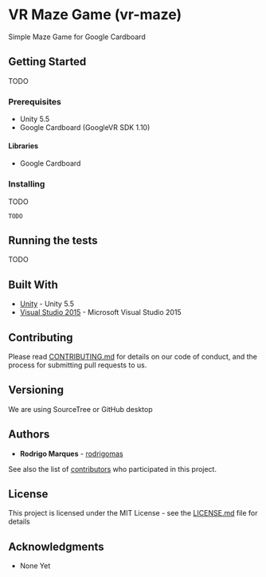 # VR Maze Game (vr-maze)

Simple Maze Game for Google Cardboard

## Getting Started

TODO

### Prerequisites

- Unity 5.5
- Google Cardboard (GoogleVR SDK 1.10)

#### Libraries

- Google Cardboard 

### Installing

TODO

```
TODO
```

## Running the tests

TODO

## Built With

* [Unity](https://www.unity.com/) - Unity 5.5
* [Visual Studio 2015](http://www.visualstudio.com/) - Microsoft Visual Studio 2015

## Contributing

Please read [CONTRIBUTING.md](CONTRIBUTING.md) for details on our code of conduct, and the process for submitting pull requests to us.

## Versioning
We are using SourceTree or GitHub desktop

## Authors

* **Rodrigo Marques** - [rodrigomas](https://github.com/rodrigomas)

See also the list of [contributors](https://github.com/rodrigomas/vr-maze/graphs/contributors) who participated in this project.

## License

This project is licensed under the MIT License - see the [LICENSE.md](LICENSE.md) file for details

## Acknowledgments

* None Yet




